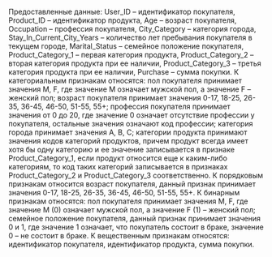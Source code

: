 Предоставленные данные:
User_ID – идентификатор покупателя,
Product_ID – идентификатор продукта,
Age – возраст покупателя,
Occupation – профессия покупателя,
City_Category – категория города,
Stay_In_Current_City_Years – количество лет пребывания покупателя в текущем городе,
Marital_Status – семейное положение покупателя,
Product_Category_1 – первая категория продукта,
 Product_Category_2 – вторая категория продукта при ее наличии,
 Product_Category_3 – третья категория продукта при ее наличии,
 Purchase – сумма покупки.
К категориальным признакам относятся:
пол покупателя принимает значения M, F, где значение M означает мужской пол, а значение F – женский пол;
возраст покупателя принимает значения 0-17, 18-25, 26-35, 36-45, 46-50, 51-55, 55+;
профессия покупателя принимает значения от 0 до 20, где значение 0 означает отсутствие профессии у покупателя, остальные значения означают код профессии;
категория города принимает значения A, B, C;
категории продукта принимают значения кодов категорий продуктов, причем продукт всегда имеет хотя бы одну категорию и ее значение записывается в признаке Product_Category_1, если продукт относится еще к каким-либо категориям, то код таких категорий записывается в признаках Product_Category_2 и Product_Category_3 соответственно.
К порядковым признакам относится возраст покупателя, данный признак принимает значения 0-17, 18-25, 26-35, 36-45, 46-50, 51-55, 55+.
К бинарным признакам относятся:
пол покупателя принимает значения M, F, где значение M (0) означает мужской пол, а значение F (1) – женский пол;
 семейное положение покупателя, данный признак принимает значения 0 и 1, где значение 1 означает, что покупатель состоит в браке, значение 0 – не состоит в браке.
К вещественным признакам относятся:
идентификатор покупателя,
идентификатор продукта,
сумма покупки.